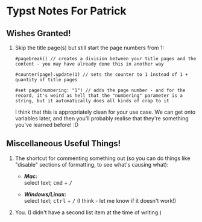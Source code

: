 # Typst Notes For Patrick


## Wishes Granted!

1. Skip the title page(s) but still start the page numbers from 1:
   
   ```typst
   #pagebreak() // creates a division between your title pages and the content - you may have already done this in another way
   
   #counter(page).update(1) // sets the counter to 1 instead of 1 + quantity of title pages
   
   #set page(numbering: "1") // adds the page number - and for the record, it's weird as hell that the "numbering" parameter is a string, but it automatically does all kinds of crap to it
   ```

   I think that this is appropriately clean for your use case. We can get onto variables later, and then you'll probably realise that they're something you've learned before! :D

## Miscellaneous Useful Things!

1. The shortcut for commenting something out (so you can do things like \"disable\" sections of formatting, to see what's causing what):
   
    * ___Mac:___\
     select text; <kbd>cmd</kbd> + <kbd>/</kbd>
   
    * ___Windows/Linux:___\
     select text; <kbd>ctrl</kbd> + <kbd>/</kbd> (I think - let me know if it doesn't work!)
   
1. You. (I didn't have a second list item at the time of writing.)
